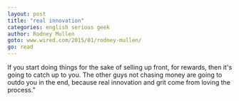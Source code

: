 ```yaml
---
layout: post
title: "real innovation"
categories: english serious geek
author: Rodney Mullen
goto: www.wired.com/2015/01/rodney-mullen/
go: read
---
```

If you start doing things for the sake of selling up front, for rewards, then it's going to catch up to you. The other guys not chasing money are going to outdo you in the end, because real innovation and grit come from loving the process.”
